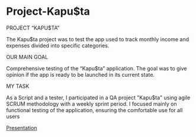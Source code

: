 # Project-Kapu$ta

PROJECT “KAPU$TA”

The Kapu$ta project was to test the app used to track monthly income and expenses divided into specific categories. 

OUR MAIN GOAL

Comprehensive testing of
the “Kapu$ta” application. The goal was to give opinion if the app is ready to be launched in its current state. 

MY TASK

As a Script and a tester, I participated in a QA project
"Kapu$ta" using agile SCRUM methodology with a weekly
sprint period. 
I focused mainly on functional testing of the application,
ensuring the comfortable use for all users


[Presentation](https://docs.google.com/presentation/d/1rtCl5763RXg1zfW-k4Cnb_2lup7242aD/edit?usp=sharing&ouid=102642905155056726664&rtpof=true&sd=true)















